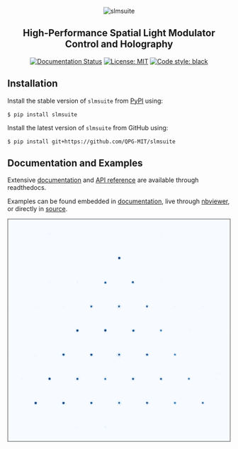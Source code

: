 <p align="center">
<img alt="slmsuite" src="https://raw.githubusercontent.com/QPG-MIT/slmsuite/main/docs/source/static/slmsuite.svg" width="256">
</p>

<h2 align="center">High-Performance Spatial Light Modulator Control and Holography</h2>

<p align="center">
<a href="https://slmsuite.readthedocs.io/en/latest"><img alt="Documentation Status" src="https://readthedocs.org/projects/slmsuite/badge/?version=latest"></a>
<a href="https://github.com/QPG-MIT/slmsuite/blob/main/LICENSE"><img alt="License: MIT" src="https://img.shields.io/github/license/QPG-MIT/slmsuite?color=purple"></a>
<!--<a href="https://pepy.tech/project/slmsuite"><img alt="Downloads" src="https://pepy.tech/badge/slmsuite"></a>-->
<a href="https://github.com/psf/black"><img alt="Code style: black" src="https://img.shields.io/badge/code%20style-black-000000.svg"></a>
</p>

## Installation

Install the stable version of `slmsuite` from [PyPI](https://pypi.org/project/slmsuite/) using:

```console
$ pip install slmsuite
```


Install the latest version of `slmsuite` from GitHub using:

```console
$ pip install git+https://github.com/QPG-MIT/slmsuite
```

## Documentation and Examples

Extensive
[documentation](https://slmsuite.readthedocs.io/en/latest/)
and
[API reference](https://slmsuite.readthedocs.io/en/latest/api.html)
are available through readthedocs.

Examples can be found embedded in
[documentation](https://slmsuite.readthedocs.io/en/latest/examples.html),
live through
[nbviewer](https://nbviewer.org/github/QPG-MIT/slmsuite-examples/tree/main/examples/),
or directly in
[source](https://github.com/QPG-MIT/slmsuite-examples).

<p align="center">
<img alt="qp-slm" src="https://raw.githubusercontent.com/QPG-MIT/slmsuite-examples/main/examples/dynamic/ex-zernike-spots.gif" width="512">
</p>